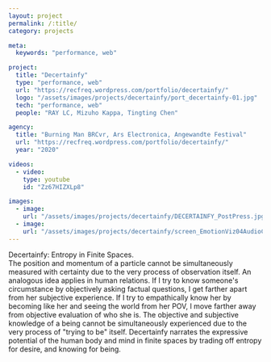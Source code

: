 ```yaml
---
layout: project
permalink: /:title/
category: projects

meta:
  keywords: "performance, web"

project:
  title: "Decertainfy"
  type: "performance, web"
  url: "https://recfreq.wordpress.com/portfolio/decertainfy/"
  logo: "/assets/images/projects/decertainfy/port_decertainfy-01.jpg"
  tech: "performance, web"
  people: "RAY LC, Mizuho Kappa, Tingting Chen"

agency:
  title: "Burning Man BRCvr, Ars Electronica, Angewandte Festival"
  url: "https://recfreq.wordpress.com/portfolio/decertainfy/"
  year: "2020"

videos:
  - video:
    type: youtube
    id: "Zz67HIZXLp8"

images:
  - image:
    url: "/assets/images/projects/decertainfy/DECERTAINFY_PostPress.jpg"
  - image:
    url: "/assets/images/projects/decertainfy/screen_EmotionViz04AudioCurves02Siren.gif"
---
```

<p>Decertainfy: Entropy in Finite Spaces.<br>
The position and momentum of a particle cannot be simultaneously measured with certainty due to the very process of observation itself. An analogous idea applies in human relations. If I try to know someone's circumstance by objectively asking factual questions, I get farther apart from her subjective experience. If I try to empathically know her by becoming like her and seeing the world from her POV, I move farther away from objective evaluation of who she is. The objective and subjective knowledge of a being cannot be simultaneously experienced due to the very process of "trying to be" itself. Decertainfy narrates the expressive potential of the human body and mind in finite spaces by trading off entropy for desire, and knowing for being.</p>